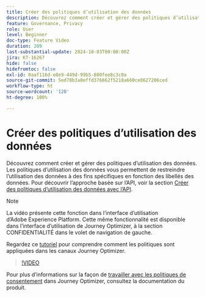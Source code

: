 ```yaml
---
title: Créer des politiques d’utilisation des données
description: Découvrez comment créer et gérer des politiques d’utilisation des données.
feature: Governance, Privacy
role: User
level: Beginner
doc-type: Feature Video
duration: 209
last-substantial-update: 2024-10-03T00:00:00Z
jira: KT-16267
hide: false
hidefromtoc: false
exl-id: 0aaf116d-e8e9-449d-99b5-800fee8c3c0a
source-git-commit: 5ed78b3a8effd376662f5218a660ce8627206ced
workflow-type: ht
source-wordcount: '120'
ht-degree: 100%

---
```


# Créer des politiques d’utilisation des données

Découvrez comment créer et gérer des politiques d’utilisation des données. Les politiques d’utilisation des données vous permettent de restreindre l’utilisation des données à des fins spécifiques en fonction des libellés des données. Pour découvrir l’approche basée sur l’API, voir la section [Créer des politiques d’utilisation des données avec l’API](https://experienceleague.adobe.com/fr/docs/experience-platform/data-governance/policies/create).

>[!NOTE]
>
>La vidéo présente cette fonction dans l’interface d’utilisation d’Adobe Experience Platform. Cette même fonctionnalité est disponible dans l’interface d’utilisation de Journey Optimizer, à la section CONFIDENTIALITÉ dans le volet de navigation de gauche.
>
>Regardez ce [tutoriel](/help/privacy/enforce-data-usage-policies-in-journey-optimizer-channels.md) pour comprendre comment les politiques sont appliquées dans les canaux Journey Optimizer.

>[!VIDEO](https://video.tv.adobe.com/v/37130/?learn=on&captions=fre_fr)

Pour plus d’informations sur la façon de [travailler avec les politiques de consentement](https://experienceleague.adobe.com/fr/docs/journey-optimizer/using/privacy/consent/consent-restricted) dans Journey Optimizer, consultez la documentation du produit.
